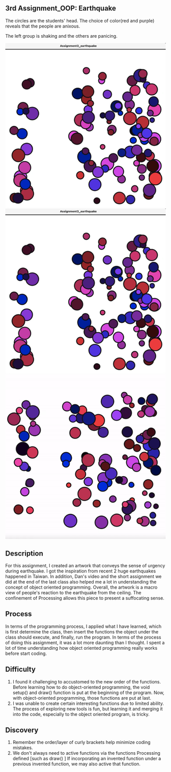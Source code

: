## 3rd Assignment_OOP: Earthquake

The circles are the students' head. The choice of color(red and purple) reveals that the people are anixous.

The left group is shaking and the others are panicing. 

![](theearthquake.gif)
![](earthquake.gif)
![](assignment3.gif)

## Description

For this assignment, I created an artwork that conveys the sense of urgency during earthquake. I got the inspiration from recent 2 huge earthquakes happened in Taiwan. In addition, Dan's video and the short assignment we did at the end of the last class also helped me a lot in understanding the concept of object oriented programming. Overall, the artwork is a macro view of people's reaction to the earthquake from the ceiling. The confinement of Processing allows this piece to present a suffocating sense. 

## Process

In terms of the programming process, I applied what I have learned, which is first determine the class, then insert the functions the object under the class should execute, and finally, run the program. 
In terms of the process of doing this assignment, it was a lot more daunting than I thought. I spent a lot of time understanding how object oriented programming really works before start coding. 


## Difficulty 

1. I found it challenging to accustomed to the new order of the functions. Before learning how to do object-oriented programming, the void setup() and draw() function is put at the beginning of the program. Now, with object-oriented programming, those functions are put at last.  
2. I was unable to create certain interesting functions due to limited ability. The process of exploring new tools is fun, but learning it and merging it into the code, especially to the object oriented program, is tricky. 

## Discovery 
1. Remember the order/layer of curly brackets help minimize coding mistakes. 
2. We don't always need to active functions via the functions Processing defined [such as draw() ] If incorporating an invented function under a previous invented function, we may also active that function.


